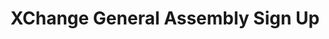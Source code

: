 ---
title: XChange General Assembly Sign Up
redirect_to: https://docs.google.com/spreadsheets/d/1E34pkukNxCsxJ81xzZ2L3adoKzKRigaysX1tvUlsVZ0/edit?usp=sharing
redirect_from: 
  - /XC24GASignup
  - /xc24gasignup
---